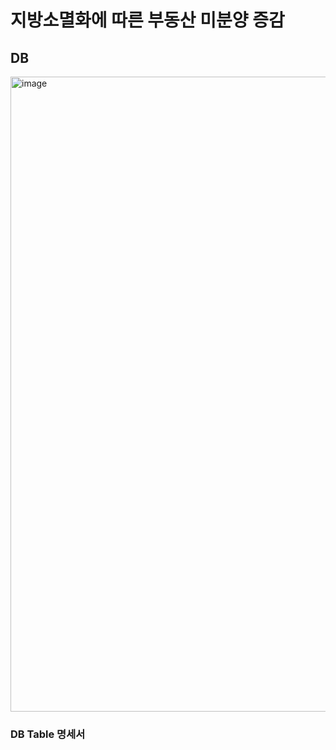 # 지방소멸화에 따른 부동산 미분양 증감


## DB
<img width="1016" alt="image" src="https://github.com/ParkHeeJin00/KDT-5_SQLproject_hj/assets/155441547/94469834-8c8c-471b-a1a3-e3abdfb29aa6">

### DB Table 명세서

